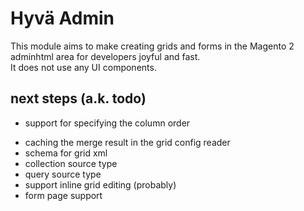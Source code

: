 # Hyvä Admin

This module aims to make creating grids and forms in the Magento 2 adminhtml area for developers joyful and fast.  
It does not use any UI components.


## next steps (a.k. todo)

- support for specifying the column order
* caching the merge result in the grid config reader
* schema for grid xml
* collection source type
* query source type
* support inline grid editing (probably)
* form page support
